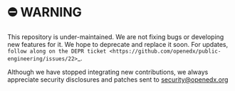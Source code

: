 ⛔️ WARNING
==========

This repository is under-maintained. We are not fixing bugs or developing new features for it. We hope to deprecate and replace it soon. For updates, `follow along on the DEPR ticket <https://github.com/openedx/public-engineering/issues/22>`_.

Although we have stopped integrating new contributions, we always appreciate security disclosures and patches sent to security@openedx.org
